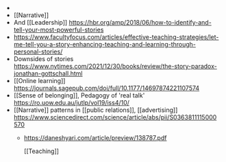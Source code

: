 -
- [[Narrative]]
- And [[Leadership]]
  https://hbr.org/amp/2018/06/how-to-identify-and-tell-your-most-powerful-stories
- https://www.facultyfocus.com/articles/effective-teaching-strategies/let-me-tell-you-a-story-enhancing-teaching-and-learning-through-personal-stories/
- Downsides of stories
  https://www.nytimes.com/2021/12/30/books/review/the-story-paradox-jonathan-gottschall.html
- [[Online learning]]
  https://journals.sagepub.com/doi/full/10.1177/14697874221107574
- [[Sense of belonging]], Pedagogy of
  'real talk' https://ro.uow.edu.au/jutlp/vol19/iss4/10/
- [[Narrative]] patterns in  [[public relations]],
  [[advertising]]
  https://www.sciencedirect.com/science/article/abs/pii/S0363811115000570
	- https://daneshyari.com/article/preview/138787.pdf
	  
	  [[Teaching]]